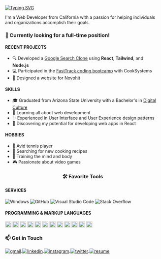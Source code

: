 <!-- Introduction -->
<section id="introduction">
  <a href="https://git.io/typing-svg">
    <img src="https://readme-typing-svg.herokuapp.com?font=JetBrains+Mono&size=28&duration=4000&color=4795FF&center=false&vCenter=true&width=500&height=50&lines=Hey+%F0%9F%91%8B%2C+I'm+Jake!;Frontend+Web+Developer;Experienced+UI%2FUX+Designer" alt="Typing SVG" />
  </a>
  <p>I'm a Web Developer from California with a passion for helping individuals and organizations accomplish their goals.</p>
  
  <h3><b>👔 Currently looking for a full-time position!</b></h3>

  <h4>RECENT PROJECTS</h4>
  <ul>
    <li>🔍 Developed a <a href="https://github.com/jamcmich/google-search-clone">Google Search Clone</a> using <b>React</b>, <b>Tailwind</b>, and <b>Node.js</b></li>
    <li>💻 Participated in the <a href="https://cooksys.com/programs/fasttrack/" target="_blank">FastTrack coding bootcamp</a> with CookSystems</li>
    <li>🎨 Designed a website for <a href="https://www.novohit.com/" target="_blank">Novohit</a></li>
  </ul>
  
  <h4>SKILLS</h4>
  <ul>
    <li>🎓 Graduated from Arizona State University with a Bachelor's in <a href="https://artsmediaengineering.asu.edu/degree-programs/digital-culture-ba">Digital Culture</a>
    <li>🌱 Learning all about web development</li>
    <li>✨ Experienced in User Interface and User Experience design patterns</li>
    <li>📐 Discovering my potential for developing web apps in React</li>
  </ul>
  
  <h4>HOBBIES</h4>
  <ul>
    <li>🎾 Avid tennis player</li>
    <li>🌿 Searching for new cooking recipes</li>
    <li>💪 Training the mind and body</li>
    <li>🎮 Passionate about video games</li>
  </ul>
<section/>

<!-- Tools -->
<h1 align='center'>🛠️ Favorite Tools</h1>

<h4>SERVICES</h4>
<img src="https://img.shields.io/badge/Windows-0D47A1?style=flat&logo=windows&logoColor=white" alt="Windows" align='center' >
<img src="https://img.shields.io/badge/GitHub-100000?style=flat&logo=github&logoColor=white" alt="GitHub" align='center' >
<img src="https://img.shields.io/badge/Visual_Studio_Code-007ACC?style=flat&logo=visualstudiocode&logoColor=white" alt="Visual Studio Code" align='center' >
<img src="https://img.shields.io/badge/Stack_Overflow-F58025?style=flat&logo=stackoverflow&logoColor=white" alt="Stack Overflow" align='center' >

<!-- Skills -->
<h4>PROGRAMMING & MARKUP LANGUAGES</h4>
  
<img src="https://img.shields.io/badge/HTML5-E34F26?style=flat&logo=html5&logoColor=white" alt="HTML5" height='20px' align='center' >
<img src="https://img.shields.io/badge/CSS3-1572B6?style=flat&logo=css3&logoColor=white" alt="CSS3" height='20px' align='center' >
<img src="https://img.shields.io/badge/JavaScript-323330?style=flat&logo=javascript&logoColor=F7DF1E" alt="JavaScript" height='20px' align='center' >
<img src="https://img.shields.io/badge/jQuery-0769AD?style=flat&logo=jquery&logoColor=white" alt="jQuery" height='20px' align='center' >
<img src="https://img.shields.io/badge/React-20232A?style=flat&logo=react&logoColor=61DAFB" alt="React" height='20px' align='center' >
<img src="https://img.shields.io/badge/Redux-593D88?style=flat&logo=redux&logoColor=white" alt="Redux" height='20px' align='center' >
<img src="https://img.shields.io/badge/SaSS-CC6699?style=flat&logo=sass&logoColor=white" alt="SaSS" height='20px' align='center' >
<img src="https://img.shields.io/badge/Tailwind-06B6D4?style=flat&logo=tailwindcss&logoColor=white" alt="Tailwind" height='20px' align='center' >
<img src="https://img.shields.io/badge/Windi-48B0F1?style=flat&logo=windicss&logoColor=white" alt="Windi" height='20px' align='center' >
<img src="https://img.shields.io/badge/Express.js-404D59?style=flat&logo=expressjs&logoColor=white" alt="Express.js" height='20px' align='center' >
<img src="https://img.shields.io/badge/Node.js-43853D?style=flat&logo=node.js&logoColor=white" alt="Node.js" height='20px' align='center' >
<img src="https://img.shields.io/badge/npm-CB3837?style=flat&logo=npm&logoColor=white" alt="npm" height='20px' align='center' >
  
<!-- Socials -->
<h1>📫 Get in Touch</h1>
  
<a href='mailto:jacobmcmichael@gmail.com?subject=Just%20Saw%20Your%20Amazing%20Background%20and%20Wanted%20to%20Reach%20Out%20😎' target='_blank' >
  <img src='https://img.shields.io/badge/Gmail-D14836?style=for-the-badge&logo=gmail&logoColor=white&labelColor=EA4335&color=white' alt='gmail' align='center' />
</a>

<a href='https://www.linkedin.com/in/jacobmcmichael/' target='_blank' >
  <img src='https://img.shields.io/badge/LinkedIn-D14836?style=for-the-badge&logo=linkedin&logoColor=white&labelColor=0A66C2&color=white' alt='linkedin' align='center' />
</a>

<a href='' target='_blank' >
  <img src='https://img.shields.io/badge/Instagram-D14836?style=for-the-badge&logo=instagram&logoColor=white&labelColor=E4405F&color=white' alt='instagram' align='center' />
</a>

<a href='' target='_blank' >
  <img src='https://img.shields.io/badge/Twitter-D14836?style=for-the-badge&logo=twitter&logoColor=white&labelColor=1DA1F2&color=white' alt='twitter'  align='center' />
</a>

<a href='./assets/documents/resume.pdf' >
  <img src='https://img.shields.io/badge/Resume-D14836?style=for-the-badge&logo=libreoffice&logoColor=white&labelColor=18A303&color=white' alt='resume' align='center' />
</a>
